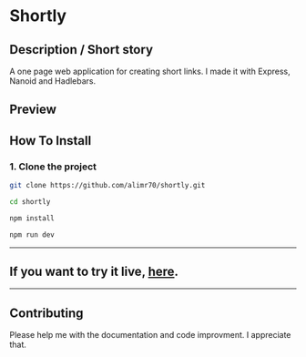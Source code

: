 # Shortly

## Description / Short story

A one page web application for creating short links. I made it with Express, Nanoid and Hadlebars.

## Preview

## How To Install

### 1. Clone the project

```bash
git clone https://github.com/alimr70/shortly.git

cd shortly

npm install

npm run dev
```

<hr>

## If you want to try it live, [here](https://shrly.herokuapp.com/).

<hr>

## Contributing

Please help me with the documentation and code improvment. I appreciate that.
